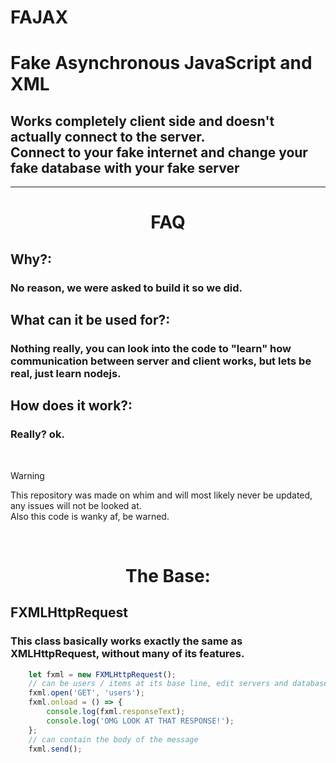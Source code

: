 # FAJAX

# Fake Asynchronous JavaScript and XML

## Works completely client side and doesn't actually connect to the server. <br>Connect to your fake internet and change your fake database with your fake server

---

# <center>FAQ</center>

## Why?:

### No reason, we were asked to build it so we did.

## What can it be used for?:

### Nothing really, you can look into the code to "learn" how communication between server and client works, but lets be real, just learn nodejs.

## How does it work?:

### Really? ok.

<br>

> [!WARNING]
> This repository was made on whim and will most likely never be updated, any issues will not be looked at.
> <br>Also this code is wanky af, be warned.

<br>

# <div align="center">The Base:</div>

## FXMLHttpRequest

### This class basically works exactly the same as XMLHttpRequest, without many of its features.

```js
	let fxml = new FXMLHttpRequest();
	// can be users / items at its base line, edit servers and databases as u want.
	fxml.open('GET', 'users');
	fxml.onload = () => {
		console.log(fxml.responseText);
		console.log('OMG LOOK AT THAT RESPONSE!');
	};
	// can contain the body of the message
	fxml.send();
```
